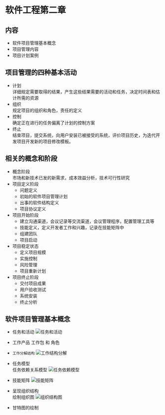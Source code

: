 # 软件工程第二章
## 内容
- 软件项目管理基本概念
- 项目管理内容
- 项目计划案例

## 项目管理的四种基本活动
- 计划<br>
详细规定需要取得的结果，产生这些结果需要的活动和任务，决定时间表和估计所需的资源
- 组织<br>
规定项目的组织和角色，责任的定义
- 控制<br>
确定正在进行的任务偏离了计划的控制方案
- 终止<br>
结束项目，提交系统，向用户安装已被接受的系统，评价项目历史，为迭代开发项目开发新的项目修改模板。

## 相关的概念和阶段
- 概念阶段<br>
市场和新技术已发的新需求，成本效益分析，技术可行性研究
- 项目定义阶段<br>
    - 问题定义
    - 初始的软件项目管理计划
    - 出事的软件结构定义
    - 项目协议定义
- 项目开始阶段
    - 建立沟通渠道，会议记录等交流渠道，会议管理程序，配置管理工具等
    - 技能定义，定义开发者工作和兴趣，记录在技能矩阵中
    - 组建团队
    - 项目启动
- 项目稳定状态
    - 定义项目规模
    - 实施控制
    - 风险管理
    - 项目重新计划
- 项目终止阶段
    - 交付项目成果
    - 用户验收测试
    - 系统安装
    - 终止分析

## 软件项目管理基本概念
- 任务和活动
![任务和活动](https://upload-images.jianshu.io/upload_images/4714178-cda2227d4dbe9d6b.png?imageMogr2/auto-orient/strip%7CimageView2/2/w/1240)
- 工作产品 工作包 和 角色<br>
- ``工作分解结构``
![工作结构分解](https://upload-images.jianshu.io/upload_images/4714178-fac482e041de9652.png?imageMogr2/auto-orient/strip%7CimageView2/2/w/1240)
- 任务模型<br>
任务依赖关系模型
 ![任务依赖模型](https://upload-images.jianshu.io/upload_images/4714178-c43585d45a358c94.png?imageMogr2/auto-orient/strip%7CimageView2/2/w/1240)
- 技能矩阵
![技能矩阵](https://upload-images.jianshu.io/upload_images/4714178-892f5d9668a3041f.png?imageMogr2/auto-orient/strip%7CimageView2/2/w/1240)

- 呈现组织结构<br>
绘制组织图
![组织结构图](https://upload-images.jianshu.io/upload_images/4714178-e23e8d5dbe3bbe7e.png?imageMogr2/auto-orient/strip%7CimageView2/2/w/1240)
- 甘特图的绘制
